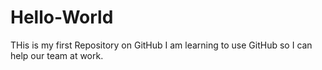 # Hello-World
THis is my first Repository on GitHub
I am learning to use GitHub so I can help our team at work.
